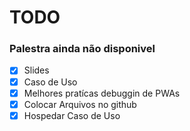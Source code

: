 # TODO

### Palestra ainda não disponivel

- [x] Slides
- [x] Caso de Uso
- [x] Melhores pratícas debuggin de PWAs
- [x] Colocar Arquivos no github
- [x] Hospedar Caso de Uso

